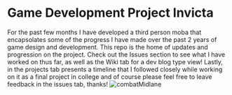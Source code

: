 # Game Development Project Invicta
For the past few months I have developed a third person moba that encapsolates some of the progress I have made over the past 2 years of game design and development. This repo is the home of updates and progression on the project. Check out the Issues section to see what I have worked on thus far, as well as the Wiki tab for a dev blog type view! Lastly, in the projects tab presents a timeline that I followed closely while working on it as a final project in college and of course please feel free to leave feedback in the issues tab, thanks!
![combatMidlane](https://user-images.githubusercontent.com/70648519/116911711-32b5d480-ac15-11eb-925b-caa41d09bab4.png)



